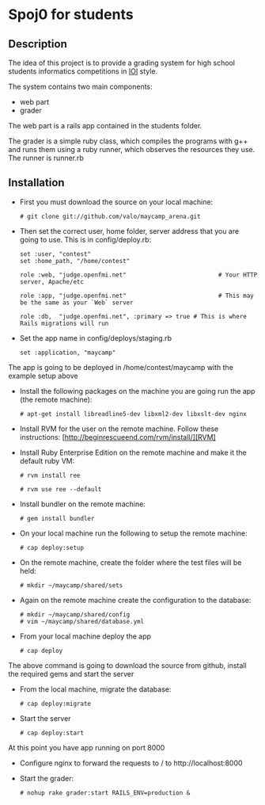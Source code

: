 Spoj0 for students
==================

Description
-----------

The idea of this project is to provide a grading system for high school students informatics competitions in [IOI][IOI] style.

The system contains two main components:

* web part
* grader
 
The web part is a rails app contained in the students folder.

The grader is a simple ruby class, which compiles the programs with g++ and runs them using a ruby runner, which observes the resources they use. The runner is runner.rb

Installation
----------------------

* First you must download the source on your local machine:
  
      # git clone git://github.com/valo/maycamp_arena.git
  
* Then set the correct user, home folder, server address that you are going to use. This is in config/deploy.rb:

      set :user, "contest"
      set :home_path, "/home/contest"

      role :web, "judge.openfmi.net"                          # Your HTTP server, Apache/etc
      
      role :app, "judge.openfmi.net"                          # This may be the same as your `Web` server
      
      role :db,  "judge.openfmi.net", :primary => true # This is where Rails migrations will run

* Set the app name in config/deploys/staging.rb
  
      set :application, "maycamp"

The app is going to be deployed in /home/contest/maycamp with the example setup above

* Install the following packages on the machine you are going run the app (the remote machine):

      # apt-get install libreadline5-dev libxml2-dev libxslt-dev nginx

* Install RVM for the user on the remote machine. Follow these instructions: [http://beginrescueend.com/rvm/install/][RVM]

* Install Ruby Enterprise Edition on the remote machine and make it the default ruby VM:

      # rvm install ree
      
      # rvm use ree --default
  
* Install bundler on the remote machine:

      # gem install bundler
  
* On your local machine run the following to setup the remote machine:
  
      # cap deploy:setup
  
* On the remote machine, create the folder where the test files will be held:

      # mkdir ~/maycamp/shared/sets
  
* Again on the remote machine create the configuration to the database:

      # mkdir ~/maycamp/shared/config
      # vim ~/maycamp/shared/database.yml
  
* From your local machine deploy the app

      # cap deploy
  
The above command is going to download the source from github, install the required gems and start the server

* From the local machine, migrate the database:

      # cap deploy:migrate
  
* Start the server
  
      # cap deploy:start
  
At this point you have app running on port 8000

* Configure nginx to forward the requests to / to http://localhost:8000

* Start the grader:

      # nohup rake grader:start RAILS_ENV=production &

[IOI]: http://olympiads.win.tue.nl/ioi/
[RVM]: http://beginrescueend.com/rvm/install/
